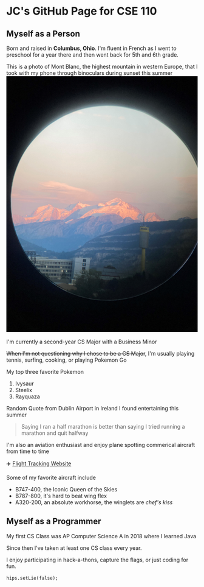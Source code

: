 # JC's GitHub Page for CSE 110
## Myself as a Person
Born and raised in **Columbus, Ohio**. I'm fluent in French as I went to preschool for a year there and then went back for 5th and 6th grade.

This is a photo of Mont Blanc, the highest mountain in western Europe, that I took with my phone through binoculars during sunset this summer
![Test](https://github.com/Ahhorse1/ahhorse1.github.io/blob/vscode-ui/assets/IMG_2648.jpg)

I'm currently a second-year CS Major with a Business Minor

~~When I'm not questioning why I chose to be a CS Major~~, I'm usually playing tennis, surfing, cooking, or playing Pokemon Go

My top three favorite Pokemon
1. Ivysaur
2. Steelix
3. Rayquaza

Random Quote from Dublin Airport in Ireland I found entertaining this summer
> Saying I ran a half marathon is better than saying I tried running a marathon and quit halfway

I'm also an aviation enthusiast and enjoy plane spotting commerical aircraft from time to time

:airplane: [Flight Tracking Website](flightradar24.com)

Some of my favorite aircraft include
- B747-400, the Iconic Queen of the Skies
- B787-800, it's hard to beat wing flex
- A320-200, an absolute workhorse, the winglets are *chef's kiss* 


## Myself as a Programmer
My first CS Class was AP Computer Science A in 2018 where I learned Java

Since then I've taken at least one CS class every year.

I enjoy participating in hack-a-thons, capture the flags, or just coding for fun.

```
hips.setLie(false);
```




